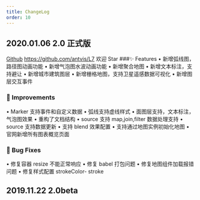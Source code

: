 ```yaml
---
title: ChangeLog
order: 10
---
```


## 2020.01.06 2.0 正式版

[Github](https://github.com/antvis/L7) https://github.com/antvis/L7 欢迎 Star
###✨ Features
• 新增弧线图，路径图动画功能
• 新增气泡图水波动画功能
• 新增聚合地图
• 新增文本标注，支持避让
• 新增城市建筑图层
• 新增栅格地图，支持卫星遥感数据可视化
• 新增图层交互事件

### 🍏 Improvements

• Marker 支持事件和自定义数据
• 弧线支持虚线样式
• 面图层支持，文本标注，气泡图效果
• 重构了文档结构
• source 支持 map,join,filter 数据处理支持
• source 支持数据更新
• 支持 blend 效果配置
• 支持通过地图实例初始化地图
• 官网新增所有图表概览页面

### 🐞 Bug Fixes

• 修复容器 resize 不能正常响应
• 修复 babel 打包问题
• 修复地图组件加载报错问题
• 修复样式配置 strokeColor- stroke

## 2019.11.22 2.0beta
